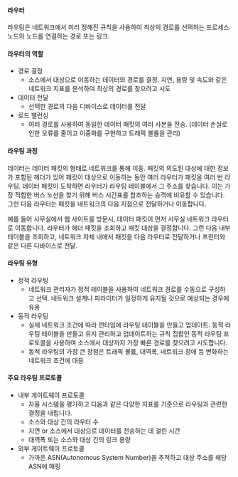 #### 라우터
라우팅은 네트워크에서 미리 정해진 규칙을 사용하여 최상의 경로를 선택하는 프로세스. 노드와 노드를 연결하는 경로 또는 링크. 

#### 라우터의 역할
- 경로 결정
	- 소스에서 대상으로 이동하는 데이터의 경로를 결정. 지연, 용량 및 속도와 같은 네트워크 지표를 분석하여 최상의 경로를 찾으려고 시도
- 데이터 전달
	- 선택한 경로의 다음 디바이스로 데이터를 전달
- 로드 밸런싱
	- 여러 경로를 사용하여 동일한 데이터 패킷의 여러 사본을 전송. (데이터 손실로 인한 오류를 줄이고 이중화를 구현하고 트래픽 볼륨을 관리)

#### 라우팅 과정
데이터는 데이터 패킷의 형태로 네트워크를 통해 이동. 패킷의 의도된 대상에 대한 정보가 포함된 헤더가 있어 패킷이 대상으로 이동하는 동안 여러 라우터가 패킷을 여러 번 라우팅.
데이터 패킷이 도착하면 라우터가 라우팅 테이블에서 그 주소를 찾습니다. 이는 가장 적합한 버스 노선을 찾기 위해 버스 시간표를 참조하는 승객에 비유할 수 있습니다. 그런 다음 라우터는 패킷을 네트워크의 다음 지점으로 전달하거나 이동합니다.

예를 들어 사무실에서 웹 사이트를 방문시, 데이터 패킷이 먼저 사무실 네트워크 라우터로 이동합니다. 라우터가 헤더 패킷을 조회하고 패킷 대상을 결정합니다. 그런 다음 내부 테이블을 조회하고, 네트워크 자체 내에서 패킷을 다음 라우터로 전달하거나 프린터와 같은 다른 디바이스로 전달.

#### 라우팅 유형
- 정적 라우팅
	- 네트워크 관리자가 정적 테이블을 사용하여 네트워크 경로를 수동으로 구성하고 선택. 네트워크 설계나 파라미터가 일정하게 유지될 것으로 예상되는 경우에 유용
- 동적 라우팅
	-  실제 네트워크 조건에 따라 런타임에 라우팅 테이블을 만들고 업데이트. 동적 라우팅 테이블을 만들고 유지 관리하고 업데이트하는 규칙 집합인 동적 라우팅 프로토콜을 사용하여 소스에서 대상까지 가장 빠른 경로를 찾으려고 시도합니다.
	- 동적 라우팅의 가장 큰 장점은 트래픽 볼륨, 대역폭, 네트워크 장애 등 변화하는 네트워크 조건에 대응

#### 주요 라우팅 프로토콜
- 내부 게이트웨이 프로토콜
	- 자율 시스템을 평가하고 다음과 같은 다양한 지표를 기준으로 라우팅과 관련한 결정을 내립니다.
	- 소스와 대상 간의 라우터 수
	- 지연 or 소스에서 대상으로 데이터를 전송하는 데 걸린 시간
	- 대역폭 또는 소스와 대상 간의 링크 용량
- 외부 게이트웨이 프로토콜
	- 가까운 ASN(Autonomous System Number)을 추적하고 대상 주소를 해당 ASN에 매핑